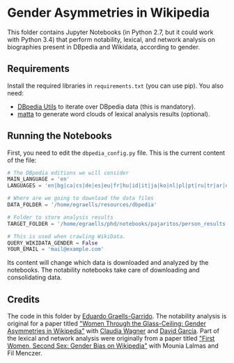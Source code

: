 # Gender Asymmetries in Wikipedia

This folder contains Jupyter Notebooks (in Python 2.7, but it could work with Python 3.4) that perform notability, lexical, and network analysis on biographies
present in DBpedia and Wikidata, according to gender.

## Requirements 

Install the required libraries in `requirements.txt` (you can use pip).
You also need:

  * [DBpedia Utils](https://github.com/carnby/dbpedia_utils) to iterate over DBpedia data (this is mandatory).
  * [matta](https://github.com/carnby/matta) to generate word clouds of lexical analysis results (optional). 

## Running the Notebooks

First, you need to edit the `dbpedia_config.py` file. This is the current content of the file:

```python
# The DBpedia editions we will consider
MAIN_LANGUAGE = 'en'
LANGUAGES = 'en|bg|ca|cs|de|es|eu|fr|hu|id|it|ja|ko|nl|pl|pt|ru|tr|ar|el'.split('|')

# Where are we going to download the data files
DATA_FOLDER = '/home/egraells/resources/dbpedia'

# Folder to store analysis results
TARGET_FOLDER = '/home/egraells/phd/notebooks/pajaritos/person_results'

# This is used when crawling WikiData.
QUERY_WIKIDATA_GENDER = False
YOUR_EMAIL = 'mail@example.com'
```
  
Its content will change which data is downloaded and analyzed by the notebooks. The notability notebooks take care of downloading and consolidating data.

## Credits

The code in this folder by [Eduardo Graells-Garrido](http://carnby.github.io). The notability analysis is original for a paper titled ["Women Through the Glass-Ceiling: Gender Asymmetries in Wikipedia"](http://arxiv.org/abs/1601.04890) with [Claudia Wagner](http://claudiawagner.info/) and [David García](http://dgarcia.eu/). Part of the lexical and network analysis were originally from a paper titled ["First Women, Second Sex: Gender Bias on Wikipedia"](http://arxiv.org/abs/1502.02341) with Mounia Lalmas and Fil Menczer.